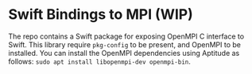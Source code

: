 # Swift Bindings to MPI (WIP)

The repo contains a Swift package for exposing OpenMPI C interface to Swift. This library require `pkg-config` to be present, and OpenMPI to be installed. You can install the OpenMPI dependencies using Aptitude as follows: `sudo apt install libopenmpi-dev openmpi-bin`.